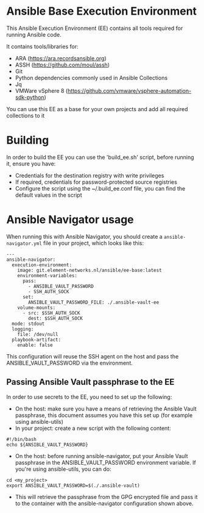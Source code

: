 # Ansible Base Execution Environment
This Ansible Execution Environment (EE) contains all tools required for running Ansible code.

It contains tools/libraries for:

* ARA (https://ara.recordsansible.org)
* ASSH (https://github.com/moul/assh)
* Git
* Python dependencies commonly used in Ansible Collections
* Jq
* VMWare vSphere 8 (https://github.com/vmware/vsphere-automation-sdk-python)

You can use this EE as a base for your own projects and add all required collections to it

# Building
In order to build the EE you can use the 'build_ee.sh' script, before running it, ensure you have:

* Credentials for the destination registry with write privileges
* If required, credentials for password-protected source registries
* Configure the script using the ~/.build_ee.conf file, you can find the default values in the script

# Ansible Navigator usage
When running this with Ansible Navigator, you should create a `ansible-navigator.yml` file
in your project, which looks like this:

```
---
ansible-navigator:
  execution-environment:
    image: git.element-networks.nl/ansible/ee-base:latest
    environment-variables:
      pass:
        - ANSIBLE_VAULT_PASSWORD
        - SSH_AUTH_SOCK
      set:
        ANSIBLE_VAULT_PASSWORD_FILE: ./.ansible-vault-ee
    volume-mounts:
      - src: $SSH_AUTH_SOCK
        dest: $SSH_AUTH_SOCK
  mode: stdout
  logging:
    file: /dev/null
  playbook-artifact:
    enable: false
```

This configuration will reuse the SSH agent on the host and pass the ANSIBLE_VAULT_PASSWORD
via the environment.

## Passing Ansible Vault passphrase to the EE
In order to use secrets to the EE, you need to set up the following:

* On the host: make sure you have a means of retrieving the Ansible Vault passphrase, this document
  assumes you have this set up (for example using ansible-utils)
* In your project: create a new script with the following content:

```
#!/bin/bash
echo ${ANSIBLE_VAULT_PASSWORD}
```

* On the host: before running ansible-navigator, put your Ansible Vault passphrase in the
  ANSIBLE_VAULT_PASSWORD environment variable. If you're using ansible-utils, you can do:

```
cd <my_project>
export ANSIBLE_VAULT_PASSWORD=$(./.ansible-vault)
```

* This will retrieve the passphrase from the GPG encrypted file and pass it to the container
  with the ansible-navigator configuration shown above.
